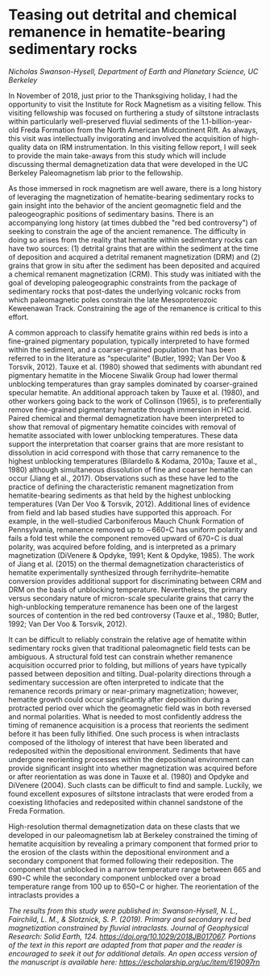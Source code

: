 # Teasing out detrital and chemical remanence in hematite-bearing sedimentary rocks

*Nicholas Swanson-Hysell, Department of Earth and Planetary Science, UC Berkeley*

In November of 2018, just prior to the Thanksgiving holiday, I had the opportunity to visit the Institute for Rock Magnetism as a visiting fellow. This visiting fellowship was focused on furthering a study of siltstone intraclasts within particularly well-preserved fluvial sediments of the 1.1-billion-year-old Freda Formation from the North American Midcontinent Rift. As always, this visit was intellectually invigorating and involved the acquisition of high-quality data on IRM instrumentation. In this visiting fellow report, I will seek to provide the main take-aways from this study which will include discussing thermal demagnetization data that were developed in the UC Berkeley Paleomagnetism lab prior to the fellowship.

As those immersed in rock magnetism are well aware, there is a long history of leveraging the magnetization of hematite-bearing sedimentary rocks to gain insight into the behavior of the ancient geomagnetic field and the paleogeographic positions of sedimentary basins. There is an accompanying long history (at times dubbed the "red bed controversy") of seeking to constrain the age of the ancient remanence. The difficulty in doing so arises from the reality that hematite within sedimentary rocks can have two sources: (1) detrital grains that are within the sediment at the time of deposition and acquired a detrital remanent magnetization (DRM) and (2) grains that grow in situ after the sediment has been deposited and acquired a chemical remanent magnetization (CRM). This study was initiated with the goal of developing paleogeographic constraints from the package of sedimentary rocks that post-dates the underlying volcanic rocks from which paleomagnetic poles constrain the late Mesoproterozoic Keweenawan Track. Constraining the age of the remanence is critical to this effort.

A common approach to classify hematite grains within red beds is into a fine-grained pigmentary population, typically interpreted to have formed within the sediment, and a coarser-grained population that has been referred to in the literature as “specularite” (Butler, 1992; Van Der Voo & Torsvik, 2012). Tauxe et al. (1980) showed that sediments with abundant red pigmentary hematite in the Miocene Siwalik Group had lower thermal unblocking temperatures than gray samples dominated by coarser-grained specular hematite. An additional approach taken by Tauxe et al. (1980), and other workers going back to the work of Collinson (1965), is to preferentially remove fine-grained pigmentary hematite through immersion in HCl acid. Paired chemical and thermal demagnetization have been interpreted to show that removal of pigmentary hematite coincides with removal of hematite associated with lower unblocking temperatures. These data support the interpretation that coarser grains that are more resistant to dissolution in acid correspond with those that carry remanence to the highest unblocking temperatures (Bilardello & Kodama, 2010a; Tauxe et al., 1980) although simultaneous dissolution of fine and coarser hematite can occur (Jiang et al., 2017). Observations such as these have led to the practice of defining the characteristic remanent magnetization from hematite-bearing sediments as that held by the highest unblocking temperatures (Van Der Voo & Torsvik, 2012). Additional lines of evidence from field and lab based studies have supported this approach. For example, in the well-studied Carboniferous Mauch Chunk Formation of Pennsylvania, remanence removed up to ∼660◦C has uniform polarity and fails a fold test while the component removed upward of 670◦C is dual polarity, was acquired before folding, and is interpreted as a primary magnetization (DiVenere & Opdyke, 1991; Kent & Opdyke, 1985). The work of Jiang et al. (2015) on the thermal demagnetization characteristics of hematite experimentally synthesized through ferrihydrite–hematite conversion provides additional support for discriminating between CRM and DRM on the basis of unblocking temperature. Nevertheless, the primary versus secondary nature of micron-scale specularite grains that carry the high-unblocking temperature remanence has been one of the largest sources of contention in the red bed controversy (Tauxe et al., 1980; Butler, 1992; Van Der Voo & Torsvik, 2012).

It can be difficult to reliably constrain the relative age of hematite within sedimentary rocks given that traditional paleomagnetic field tests can be ambiguous. A structural fold test can constrain whether remanence acquisition occurred prior to folding, but millions of years have typically passed between deposition and tilting. Dual-polarity directions through a sedimentary succession are often interpreted to indicate that the remanence records primary or near-primary magnetization; however, hematite growth could occur significantly after deposition during a protracted period over which the geomagnetic field was in both reversed and normal polarities. What is needed to most confidently address the timing of remanence acquisition is a process that reorients the sediment before it has been fully lithified. One such process is when intraclasts composed of the lithology of interest that have been liberated and redeposited within the depositional environment. Sediments that have undergone reorienting processes within the depositional environment can provide significant insight into whether magnetization was acquired before or after reorientation as was done in Tauxe et al. (1980) and Opdyke and DiVenere (2004). Such clasts can be difficult to find and sample. Luckily, we found excellent exposures of siltstone intraclasts that were eroded from a coexisting lithofacies and redeposited within channel sandstone of the Freda Formation.

High-resolution thermal demagnetization data on these clasts that we developed in our paleomagnetism lab at Berkeley constrained the timing of hematite acquisition by revealing a primary component that formed prior to the erosion of the clasts within the depositional environment and a secondary component that formed following their redeposition. The component that unblocked in a narrow temperature range between 665 and 690◦C while the secondary component unblocked over a broad temperature range from 100 up to 650◦C or higher. The reorientation of the intraclasts provides a 

*The results from this study were published in: Swanson-Hysell, N. L., Fairchild, L. M., & Slotznick, S. P. (2019). Primary and secondary red bed magnetization constrained by fluvial intraclasts. Journal of Geophysical Research: Solid Earth, 124. https://doi.org/10.1029/2018JB017067. Portions of the text in this report are adapted from that paper and the reader is encouraged to seek it out for additional details. An open access version of the manuscript is available here: https://escholarship.org/uc/item/619097rn*
